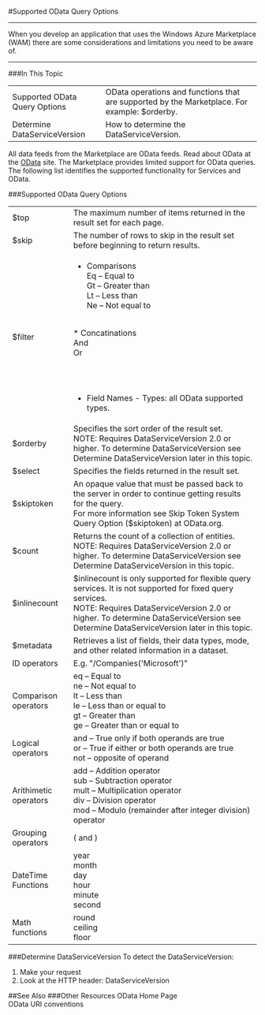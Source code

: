  
<properties 
   pageTitle="Supported OData Query Options" 
   description="What are Supported OData Query Options" 
   services="cloud-services" 
   documentationCenter="" 
   authors="kevinscharpenberg" 
   manager="manager-alias" 
   editor=""/>

<tags
   ms.service="marketplace"
   ms.devlang="na"
   ms.topic="article"
   ms.tgt_pltfrm="na"
   ms.workload="data-services" 
   ms.date="02/13/2015"
   ms.author="kevsch"/>
#Supported OData Query Options 

 -----------
When you develop an application that uses the Windows Azure Marketplace (WAM) there are some considerations and limitations you need to be aware of. 

 
 -----------
###In This Topic

<table>
  <tr>
<td>Supported OData Query Options
</td><td>OData operations and functions that are supported by the Marketplace. For example: $orderby.
</td>
</tr>

<td> Determine DataServiceVersion
 </td>
<td>How to determine the DataServiceVersion.
</td>
</tr>
</table>

All data feeds from the Marketplace are OData feeds. Read about OData at the [OData](http://www.odata.org/) site. The Marketplace provides limited support for OData queries. The following list identifies the supported functionality for Services and OData.

###Supported OData Query Options

<table>

<td>$top
</td>
<td>The maximum number of items returned in the result set for each page.
</td>
</tr>
<td>$skip
</td>
<td>The number of rows to skip in the result set before beginning to return results.

</td>
</tr><td>$filter
</td>
<td>

*  Comparisons <br>
Eq – Equal to <br>
Gt – Greater than <br> 
Lt – Less than <br>
Ne – Not equal to <br>

<br>
*  Concatinations <br>
And <br>
Or

<br><br>
*  Field Names - Types: all OData supported types.
</td>




</tr><td>$orderby
</td>
<td>Specifies the sort order of the result set. <br>
NOTE: Requires DataServiceVersion 2.0 or higher. To determine DataServiceVersion see Determine DataServiceVersion later in this topic.

</td>
</tr><td>$select
</td>
<td> Specifies the fields returned in the result set.

</td>
</tr><td>$skiptoken
</td>
<td>An opaque value that must be passed back to the server in order to continue getting results for the query. <br> For more information see Skip Token System Query Option ($skiptoken) at OData.org.

</td>
</tr><td>$count
</td>
<td>Returns the count of a collection of entities. <br>
NOTE: Requires DataServiceVersion 2.0 or higher. To determine DataServiceVersion see Determine DataServiceVersion in this topic.

</td>
</tr><td>$inlinecount
</td>
<td>$inlinecount is only supported for flexible query services. It is not supported for fixed query services. <br>
NOTE: Requires DataServiceVersion 2.0 or higher. To determine DataServiceVersion see Determine DataServiceVersion later in this topic.

</td>
</tr><td>$metadata
</td>
<td>Retrieves a list of fields, their data types, mode, and other related information in a dataset.

</td>
</tr><td>ID operators

</td>
<td>E.g. "/Companies('Microsoft')"

</td>
</tr><td>Comparison operators

</td>
<td>eq – Equal to <br>
ne – Not equal to <br>
lt – Less than <br>
le – Less than or equal to <br>
gt – Greater than <br>
ge – Greater than or equal to <br>

</td>
</tr>


</td>
</tr><td>Logical operators
</td>
<td>and – True only if both operands are true <br>
or – True if either or both operands are true <br>
not – opposite of operand 


</tr><td>Arithimetic operators


</td>
<td>add – Addition operator <br>
sub – Subtraction operator<br>
mult – Multiplication operator<br>
div – Division operator<br>
mod – Modulo (remainder after integer division) operator

</tr><td>Grouping operators
</td>
<td>( and )

</tr><td>DateTime Functions

</td>
<td>year<br>
month<br>
day<br>
hour<br>
minute<br>
second


</tr><td>Math functions

</td>
<td>round<br>
ceiling<br>
floor
</table>


###Determine DataServiceVersion
To detect the DataServiceVersion:

1. Make your request
2. Look at the HTTP header: DataServiceVersion

##See Also
###Other Resources
OData Home Page <br>
OData URI conventions
